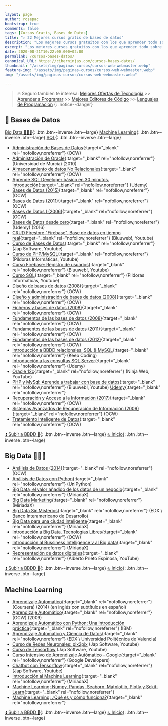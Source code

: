 ```yaml
---

layout: page
author: rosepac
bootstrap: true
comments: false
tags: [Cursos Gratis, Bases de Datos]
title: "▷ 22 Mejores cursos gratis de bases de datos"
description: "Los mejores cursos gratuitos con los que aprender todo sobre las bases de datos, desde cero hasta nivel experto"
excerpt: "Los mejores cursos gratuitos con los que aprender todo sobre las bases de datos, desde cero hasta nivel experto"
date: 2020-08-21T10:22:00.000+02:00
permalink: /cursos-bases-datos/
canonical_URL: https://ciberninjas.com/cursos-bases-datos/
thumbnail: "/assets/img/paginas-cursos/cursos-web-webmaster.webp"
feature-img: "/assets/img/paginas-cursos/cursos-web-webmaster.webp"
img: "/assets/img/paginas-cursos/cursos-web-webmaster.webp"

---
```


> 🔥 Seguro también te interesa: [Mejores Ofertas de Tecnología](https://www.amazon.es/shop/cibercursos) >> [Aprender a Programar](/programar/) >> [Mejores Editores de Código](/mejores-editores-texto/) >> [Lenguajes de Programación](/15-mejores-lenguajes-programacion/)
{: .notice--danger}

## 📁 Bases de Datos

[Big Data 👨‍👩‍👦](/cursos-tecnologia/#big-data-){: .btn .btn--inverse .btn--large} [Machine Learning](/cursos-tecnologia/#machine-learning){: .btn .btn--inverse .btn--large} [SQL](/cursos-tecnologia/#sql){: .btn .btn--inverse .btn--large}

* [Administración de Bases de Datos](https://ouo.io/3lo31e){:target="_blank" rel="nofollow,noreferrer"} (OCW)
* [Administración de Oracle](https://ouo.io/mFbGMZ){:target="_blank" rel="nofollow,noreferrer"} (Universidad de Murcia) (2010)
* [Almacenamiento de datos No Relacionales](https://ocw.unican.es/course/view.php?id=231){:target="_blank" rel="nofollow,noreferrer"} (OCW)
* [Aprende SQL Developer básico en 30 minutos. Introducción](https://ouo.io/E0zu9S){:target="_blank" rel="nofollow,noreferrer"} (Udemy)
* [Bases de Datos (2015)](http://repositori.uji.es/xmlui/handle/10234/168735){:target="_blank" rel="nofollow,noreferrer"} (OCW)
* [Bases de Datos (2011)](https://ocw.unican.es/course/view.php?id=163){:target="_blank" rel="nofollow,noreferrer"} (OCW)
* [Bases de Datos I (2006)](https://ocw.ua.es/es/ingenieria-y-arquitectura/bases-de-datos-i-2006.html){:target="_blank" rel="nofollow,noreferrer"} (OCW)
* [Bases de Datos desde cero](https://www.youtube.com/playlist?list=PLzSFZWTjelbJ01UciHPAWTqUFWesoGr9A){:target="_blank" rel="nofollow,noreferrer"} (Udemy) (2016)
* [CRUD Firestore "Firebase". Base de datos en tiempo real](https://www.youtube.com/playlist?list=PLPl81lqbj-4IdJzDKoih6vXDP2Y8w5RGq){:target="_blank" rel="nofollow,noreferrer"} (Bluuweb!, Youtube)
* [Curso de Bases de Datos](/bases-datos-con-jap-software/){:target="_blank" rel="nofollow,noreferrer"} (Jap Software, Youtube)
* [Curso de PHP/MySQL](https://www.youtube.com/playlist?list=PLU8oAlHdN5BkinrODGXToK9oPAlnJxmW_){:target="_blank" rel="nofollow,noreferrer"} (Pildoras Informáticas, Youtube)
* [Curso Firebase: Registro de usuarios](https://www.youtube.com/playlist?list=PLPl81lqbj-4JiR1Cio6xEygCZDmZmDUWI){:target="_blank" rel="nofollow,noreferrer"} (Bluuweb!, Youtube)
* [Curso SQL](https://www.youtube.com/playlist?list=PLU8oAlHdN5Bmx-LChV4K3MbHrpZKefNwn){:target="_blank" rel="nofollow,noreferrer"} (Pildoras Informáticas, Youtube)
* [Diseño de bases de datos (2008)](http://ocw.uc3m.es/ingenieria-informatica/diseno-de-bases-de-datos){:target="_blank" rel="nofollow,noreferrer"} (OCW)
* [Diseño y administración de bases de datos (2008)](http://ocw.uc3m.es/ingenieria-informatica/diseno-y-administracion-de-bases-de-datos){:target="_blank" rel="nofollow,noreferrer"} (OCW)
* [Ficheros y bases de datos (2008)](http://ocw.uc3m.es/cursos-archivados/ficheros-y-bases-de-datos){:target="_blank" rel="nofollow,noreferrer"} (OCW)
* [Fundamentos de las bases de datos (2008)](http://ocw.uc3m.es/ingenieria-informatica/fundamentos-de-bases-de-datos){:target="_blank" rel="nofollow,noreferrer"} (OCW)
* [Fundamentos de las bases de datos (2011)](https://ocw.ua.es/es/ingenieria-y-arquitectura/fundamentos-de-las-bases-de-datos-2011.html){:target="_blank" rel="nofollow,noreferrer"} (OCW)
* [Fundamentos de las bases de datos (2012)](http://ocw.uc3m.es/ingenieria-informatica/fundamentos-de-las-bases-de-datos){:target="_blank" rel="nofollow,noreferrer"} (OCW)
* [Introducción a BBDD relacionales, SQL & MySQL](https://plataforma.keepcoding.io/p/curso-gratis-introduccion-bbdd-sql-mysql){:target="_blank" rel="nofollow,noreferrer"} (Keep Coding)
* [Introducción a las consultas SQL Server](https://click.linksynergy.com/deeplink?id=W9Gem8jDoic&mid=39197&murl=https%3A%2F%2Fwww.udemy.com%2Fcourse%2Fintroduccion-a-las-consultas-sql-server%2F){:target="_blank" rel="nofollow,noreferrer"} (Udemy)
* [Oracle 12c](https://www.youtube.com/playlist?list=PLC7Ec2r5tkJA50X4rn6wffybgaGqYBlTA){:target="_blank" rel="nofollow,noreferrer"} (Ninja Web, YouTube)
* [PHP y MySql: Aprende a trabajar con base de datos](https://www.youtube.com/playlist?list=PLPl81lqbj-4IGS74m9lv1zLOWJzsLjWC_){:target="_blank" rel="nofollow,noreferrer"} (Bluuweb!, Youtube) [Udemy](https://click.linksynergy.com/deeplink?id=W9Gem8jDoic&mid=39197&murl=https%3A%2F%2Fwww.udemy.com%2Fcourse%2Fcurso-php-y-mysql%2F){:target="_blank" rel="nofollow,noreferrer"}
* [Recuperación y Acceso a la Información (2017)](http://ocw.uc3m.es/ingenieria-informatica/recuperacion-acceso-informacion){:target="_blank" rel="nofollow,noreferrer"} (OCW)
* [Sistemas Avanzados de Recuperación de Información (2009)](http://ocw.uc3m.es/ingenieria-informatica/sistemas-avanzados-de-recuperacion-de-informacion){:target="_blank" rel="nofollow,noreferrer"} (OCW)
* [Tratamiento Inteligente de Datos](https://campusvirtual.ull.es/ocw/course/view.php?id=134){:target="_blank" rel="nofollow,noreferrer"} (OCW)

[⏫ Subir a BBDD 📁](/cursos-tecnologia/#-bases-de-datos){: .btn .btn--inverse .btn--large} [🔝 Inicio](/cursos-tecnologia/#-meta-listas){: .btn .btn--inverse .btn--large}

## Big Data 👨‍👩‍👦

* [Análisis de Datos (2014)](http://ocw.uc3m.es/ingenieria-informatica/analisis-de-datos){:target="_blank" rel="nofollow,noreferrer"} (OCW)
* [Análisis de Datos con Python](https://unipython.com/curso-analisis-datos){:target="_blank" rel="nofollow,noreferrer"} (UniPython)
* [Big Data, el valor añadido de los datos de un negocio](https://miriadax.net/web/big-data-el-valor-anadido-de-los-datos-en-su-negocio){:target="_blank" rel="nofollow,noreferrer"} (MiriadaX)
* [Big Data Marketing](https://miriadax.net/web/big-data-marketing){:target="_blank" rel="nofollow,noreferrer"} (MiriadaX)
* [Big Data Sin Misterios](https://www.edx.org/course/big-data-sin-misterios){:target="_blank" rel="nofollow,noreferrer"} (EDX \ Banco Interamericano de Desarrollo)
* [Big Data para una ciudad inteligente](https://miriadax.net/web/big-data-para-una-ciudad-inteligente-2-edicion-){:target="_blank" rel="nofollow,noreferrer"} (MiriadaX)
* [Introducción a Big Data. Tecnologías Libres](https://campusvirtual.ull.es/ocw/course/view.php?id=95){:target="_blank" rel="nofollow,noreferrer"} (OCW)
* [Introducción al Bussiness Intelligence y al Big data](https://miriadax.net/web/introduccion-al-business-intelligence-y-al-big-data-3-edicion-){:target="_blank" rel="nofollow,noreferrer"} (MiriadaX)
* [Representación de datos digitales](https://www.youtube.com/playlist?list=PLGnRLcmvdTqybDTk0qdEm5tKpxA55swau){:target="_blank" rel="nofollow,noreferrer"} (Alberto Prieto Espinosa, YouTube)

[⏫ Subir a BBDD 📁](/cursos-tecnologia/#-bases-de-datos){: .btn .btn--inverse .btn--large} [🔝 Inicio](/cursos-tecnologia/#-meta-listas){: .btn .btn--inverse .btn--large}

## Machine Learning

* [Aprendizaje Automático](https://www.coursera.org/learn/machine-learning){:target="_blank" rel="nofollow,noreferrer"} (Coursera) (2014) (en inglés con subtítulos en español)
* [Aprendizaje Automático](http://ocw.uc3m.es/ingenieria-informatica/aprendizaje-automatico){:target="_blank" rel="nofollow,noreferrer"} (OCW) (2009)
* [Aprendizaje Automático con Python: Una introducción práctica](https://www.edx.org/es/course/machine-learning-aprendizaje-automatico-con-python){:target="_blank" rel="nofollow,noreferrer"} (IBM)
* [Aprendizaje Automático y Ciencia de Datos](https://www.edx.org/course/aprendizaje-automatico-y-ciencia-de-datos){:target="_blank" rel="nofollow,noreferrer"} (EDX \ Universidad Politécnica de Valencia)
* [Curso de Redes Neuronales: pix2pix](/redes-neuronales-pix2pix-con-jap-software/) (Jap Software, Youtube)
* [Curso de Tensorflow](/tensorflow-con-jap-software/) (Jap Software, Youtube)
* [Curso Intensivo de Aprendizaje Autómatico - Google](https://developers.google.com/machine-learning/crash-course){:target="_blank" rel="nofollow,noreferrer"} (Google Developers)
* [Chatbot con Tensorflow](/chatbot-tensorflow-con-jap-software/){:target="_blank" rel="nofollow,noreferrer"} (Jap Software, Youtube)
* [Introducción al Machine Learning](https://miriadax.net/web/introduccion-al-machine-learning-8-edicion-/inicio){:target="_blank" rel="nofollow,noreferrer"} (MiriadaX)
* [Machine Learning: Numpy, Pandas, Seaborn, Matplotlib, Plotly y Sckit-Learn](https://click.linksynergy.com/deeplink?id=W9Gem8jDoic&mid=39197&murl=https%3A%2F%2Fwww.udemy.com%2Fcourse%2Fcurso-machine-learning%2F){:target="_blank" rel="nofollow,noreferrer"}
* [Machine Learning: ¿Qué es y cómo funciona?](https://www.unimooc.com/cursos/machine-learning){:target="_blank" rel="nofollow,noreferrer"}

[⏫ Subir a BBDD 📁](/cursos-tecnologia/#-bases-de-datos){: .btn .btn--inverse .btn--large} [🔝 Inicio](/cursos-tecnologia/#-meta-listas){: .btn .btn--inverse .btn--large}